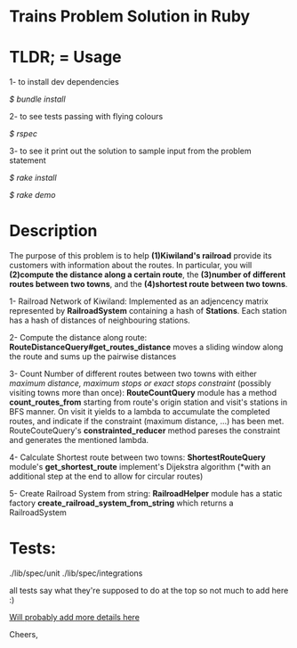 # Trains Problem Solution in Ruby

# TLDR; = Usage

1- to install dev dependencies

*$ bundle install*

2- to see tests passing with flying colours

*$ rspec*

3- to see it print out the solution to sample input from the problem statement

*$ rake install*

*$ rake demo*

# Description

The purpose of this problem is to help **(1)Kiwiland's railroad** provide its customers with information about the routes.  In particular, you will **(2)compute the distance along a certain route**, the **(3)number of different routes between two towns**, and the **(4)shortest route between two towns**.

1- Railroad Network of Kiwiland: Implemented as an adjencency matrix represented by **RailroadSystem** containing a hash of **Stations**. Each station has a hash of distances of neighbouring stations.

2- Compute the distance along route: **RouteDistanceQuery#get_routes_distance** moves a sliding window along the route and sums up the pairwise distances

3- Count Number of different routes between two towns with either *maximum distance, maximum stops or exact stops constraint* (possibly visiting towns more than once): **RouteCountQuery** module has a method **count_routes_from** starting from route's origin station and visit's stations in BFS manner. On visit it yields to a lambda to accumulate the completed routes, and indicate if the constraint (maximum distance, ...) has been met.
RouteCouteQuery's **constrainted_reducer** method pareses the constraint and generates the mentioned lambda.

4- Calculate Shortest route between two towns: **ShortestRouteQuery** module's **get_shortest_route** implement's Dijekstra algorithm (*with an additional step at the end to allow for circular routes)

5- Create Railroad System from string: **RailroadHelper** module has a static factory **create_railroad_system_from_string** which returns a RailroadSystem
    
# Tests:
./lib/spec/unit
./lib/spec/integrations

all tests say what they're supposed to do at the top so not much to add here :)

[Will probably add more details here](https://docs.google.com/document/d/1P00T4WOv4HyWcRHiS4p18dsmL-vU4pQbc2sxM8t9qzM/edit?usp=sharing)

Cheers,
